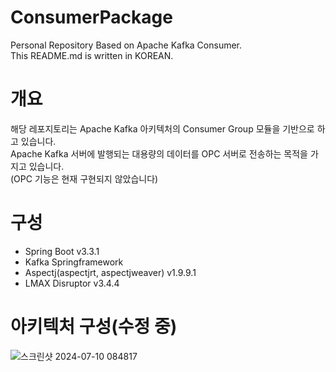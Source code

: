 # ConsumerPackage
Personal Repository Based on Apache Kafka Consumer. <br>
This README.md is written in KOREAN. <br>

# 개요
해당 레포지토리는 Apache Kafka 아키텍처의 Consumer Group 모듈을 기반으로 하고 있습니다.<br>
Apache Kafka 서버에 발행되는 대용량의 데이터를 OPC 서버로 전송하는 목적을 가지고 있습니다.<br>
(OPC 기능은 현재 구현되지 않았습니다)<br>

# 구성
- Spring Boot v3.3.1
- Kafka Springframework
- Aspectj(aspectjrt, aspectjweaver) v1.9.9.1
- LMAX Disruptor v3.4.4 <br>

# 아키텍처 구성(수정 중)
![스크린샷 2024-07-10 084817](https://github.com/hooniegit/ConsumerPackage/assets/130134750/1480c5d7-b9a5-4e38-a176-a7acce2702e8)
